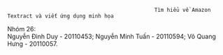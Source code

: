                                                    Tìm hiểu về Amazon Textract và viết ứng dụng minh họa
Nhóm 26:                                                  
Nguyễn Đình Duy - 20110453;
Nguyễn Minh Tuấn - 20110594;
Võ Quang Hưng - 20110057.
